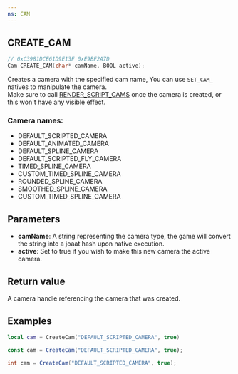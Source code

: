 ```yaml
---
ns: CAM
---
```

## CREATE_CAM

```c
// 0xC3981DCE61D9E13F 0xE9BF2A7D
Cam CREATE_CAM(char* camName, BOOL active);
```
Creates a camera with the specified cam name, You can use `SET_CAM_` natives to manipulate the camera.  
Make sure to call [RENDER_SCRIPT_CAMS](#_0x07E5B515DB0636FC) once the camera is created, or this won't have any visible effect.

### Camera names:
- DEFAULT_SCRIPTED_CAMERA 
- DEFAULT_ANIMATED_CAMERA
- DEFAULT_SPLINE_CAMERA
- DEFAULT_SCRIPTED_FLY_CAMERA
- TIMED_SPLINE_CAMERA
- CUSTOM_TIMED_SPLINE_CAMERA
- ROUNDED_SPLINE_CAMERA
- SMOOTHED_SPLINE_CAMERA
- CUSTOM_TIMED_SPLINE_CAMERA

## Parameters
* **camName**: A string representing the camera type, the game will convert the string into a joaat hash upon native execution.
* **active**: Set to true if you wish to make this new camera the active camera.

## Return value
A camera handle referencing the camera that was created.

## Examples
```lua
local cam = CreateCam("DEFAULT_SCRIPTED_CAMERA", true)
```

```js
const cam = CreateCam("DEFAULT_SCRIPTED_CAMERA", true);
```

```cs
int cam = CreateCam("DEFAULT_SCRIPTED_CAMERA", true);
```
